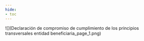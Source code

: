 ```yaml
---
hide:
- toc
---
```

![](Declaración de compromiso de cumplimiento de los principios transversales entidad beneficiaria_page_1.png)

 <style> 
body {
background-image: url('https://github.com/asolear/assets/blob/master/imgs/fondo3.jpg?raw=true'); 
background-repeat: no-repeat; 
background-attachment: fixed; /* background-size: cover; */ 
background-size: 100% 100%;
}
</style> 
